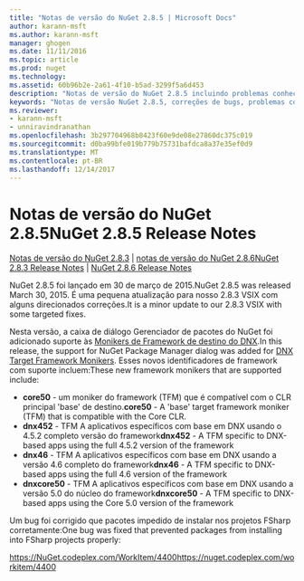 ```yaml
---
title: "Notas de versão do NuGet 2.8.5 | Microsoft Docs"
author: karann-msft
ms.author: karann-msft
manager: ghogen
ms.date: 11/11/2016
ms.topic: article
ms.prod: nuget
ms.technology: 
ms.assetid: 60b96b2e-2a61-4f10-b5ad-3299f5a6d453
description: "Notas de versão do NuGet 2.8.5 incluindo problemas conhecidos, correções de bug, recursos adicionados e DCRs."
keywords: "Notas de versão NuGet 2.8.5, correções de bugs, problemas conhecidos, adicionaram recursos, DCRs"
ms.reviewer:
- karann-msft
- unniravindranathan
ms.openlocfilehash: 3b297704968b8423f60e9de08e27860dc375c019
ms.sourcegitcommit: d0ba99bfe019b779b75731bafdca8a37e35ef0d9
ms.translationtype: MT
ms.contentlocale: pt-BR
ms.lasthandoff: 12/14/2017
---
```

# <a name="nuget-285-release-notes"></a><span data-ttu-id="1b0a8-104">Notas de versão do NuGet 2.8.5</span><span class="sxs-lookup"><span data-stu-id="1b0a8-104">NuGet 2.8.5 Release Notes</span></span>

<span data-ttu-id="1b0a8-105">[Notas de versão do NuGet 2.8.3](../release-notes/nuget-2.8.3.md) | [notas de versão do NuGet 2.8.6](../release-notes/nuget-2.8.6.md)</span><span class="sxs-lookup"><span data-stu-id="1b0a8-105">[NuGet 2.8.3 Release Notes](../release-notes/nuget-2.8.3.md) | [NuGet 2.8.6 Release Notes](../release-notes/nuget-2.8.6.md)</span></span>

<span data-ttu-id="1b0a8-106">NuGet 2.8.5 foi lançado em 30 de março de 2015.</span><span class="sxs-lookup"><span data-stu-id="1b0a8-106">NuGet 2.8.5 was released March 30, 2015.</span></span> <span data-ttu-id="1b0a8-107">É uma pequena atualização para nosso 2.8.3 VSIX com alguns direcionados correções.</span><span class="sxs-lookup"><span data-stu-id="1b0a8-107">It is a minor update to our 2.8.3 VSIX with some targeted fixes.</span></span>

<span data-ttu-id="1b0a8-108">Nesta versão, a caixa de diálogo Gerenciador de pacotes do NuGet foi adicionado suporte às [Monikers de Framework de destino do DNX](https://github.com/aspnet/dnx).</span><span class="sxs-lookup"><span data-stu-id="1b0a8-108">In this release, the support for NuGet Package Manager dialog was added for [DNX Target Framework Monikers](https://github.com/aspnet/dnx).</span></span>  <span data-ttu-id="1b0a8-109">Esses novos identificadores de framework com suporte incluem:</span><span class="sxs-lookup"><span data-stu-id="1b0a8-109">These new framework monikers that are supported include:</span></span>

* <span data-ttu-id="1b0a8-110">**core50** - um moniker do framework (TFM) que é compatível com o CLR principal 'base' de destino.</span><span class="sxs-lookup"><span data-stu-id="1b0a8-110">**core50** - A 'base' target framework moniker (TFM) that is compatible with the Core CLR.</span></span>
* <span data-ttu-id="1b0a8-111">**dnx452** - TFM A aplicativos específicos com base em DNX usando o 4.5.2 completo versão do framework</span><span class="sxs-lookup"><span data-stu-id="1b0a8-111">**dnx452** - A TFM specific to DNX-based apps using the full 4.5.2 version of the framework</span></span>
* <span data-ttu-id="1b0a8-112">**dnx46** - TFM A aplicativos específicos com base em DNX usando a versão 4.6 completo do framework</span><span class="sxs-lookup"><span data-stu-id="1b0a8-112">**dnx46** - A TFM specific to DNX-based apps using the full 4.6 version of the framework</span></span>
* <span data-ttu-id="1b0a8-113">**dnxcore50** - TFM A aplicativos específicos com base em DNX usando a versão 5.0 do núcleo do framework</span><span class="sxs-lookup"><span data-stu-id="1b0a8-113">**dnxcore50** - A TFM specific to DNX-based apps using the Core 5.0 version of the framework</span></span>

<span data-ttu-id="1b0a8-114">Um bug foi corrigido que pacotes impedido de instalar nos projetos FSharp corretamente:</span><span class="sxs-lookup"><span data-stu-id="1b0a8-114">One bug was fixed that prevented packages from installing into FSharp projects properly:</span></span>

<span data-ttu-id="1b0a8-115">https://NuGet.codeplex.com/WorkItem/4400</span><span class="sxs-lookup"><span data-stu-id="1b0a8-115">https://nuget.codeplex.com/workitem/4400</span></span>